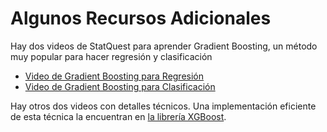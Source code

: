 # Algunos Recursos Adicionales

Hay dos videos de StatQuest para aprender Gradient Boosting, un método muy popular para hacer regresión y clasificación

- [Video de Gradient Boosting para Regresión](https://www.youtube.com/watch?v=3CC4N4z3GJc)
- [Video de Gradient Boosting para Clasificación](https://www.youtube.com/watch?v=jxuNLH5dXCs)

Hay otros dos videos con detalles técnicos. Una implementación eficiente de esta técnica la encuentran en [la librería XGBoost](https://xgboost.readthedocs.io/en/latest/).
